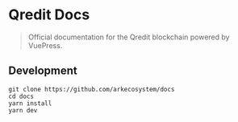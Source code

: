 # Qredit Docs



> Official documentation for the Qredit blockchain powered by VuePress.

## Development

```
git clone https://github.com/arkecosystem/docs
cd docs
yarn install
yarn dev
```


